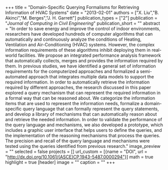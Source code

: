 +++
title = "Domain-Specific Querying Formalisms for Retrieving Information of HVAC Systems"
date = "2013-02-01"
authors = ["X. Liu","B. Akinci","M. Berges","J. H. Garrett"]
publication_types = ["2"]
publication = "_Journal of Computing in Civil Engineering_"
publication_short = ""
abstract = "In order to save energy and improve the control of indoor environments, researchers have developed hundreds of computer algorithms that can automatically and continuously analyze the conditions of Heating, Ventilation and Air-Conditioning (HVAC) systems. However, the complex information requirements of these algorithms inhibit deploying them in real-world facilities. We propose an integrated performance analysis framework that automatically collects, merges and provides the information required by them. In previous studies, we have identified a general set of information requirements for the computerized approaches and formalized a semi-automated approach that integrates multiple data models to support the required information. In order to automatically retrieve the information required by different approaches, the research discussed in this paper explored a query mechanism that can represent the required information in a formal way that can be reasoned about. We categorize the information items that are used to represent the information needs, formalize a domain-specific query language that can formally represent the query statements, and develop a library of mechanisms that can automatically reason about and retrieve the needed information. In order to validate the performance of the query language and mechanisms, we also developed a prototype, which includes a graphic user interface that helps users to define the queries, and the implementation of the reasoning mechanisms that process the queries. The precision and recall of the query language and mechanisms were tested using the queries identified from previous research."
image_preview = ""
selected = false
projects = []
url_custom = [{name = "DOI", url = "http://dx.doi.org/10.1061/(ASCE)CP.1943-5487.0000294"}]
math = true
highlight = true
[header]
image = ""
caption = ""
+++

